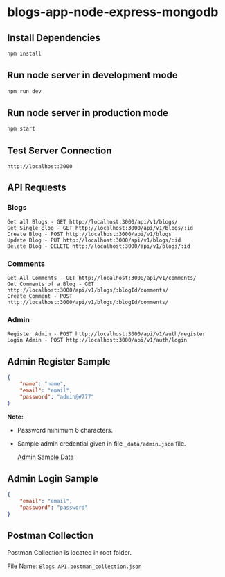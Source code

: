 # blogs-app-node-express-mongodb

## Install Dependencies

```sh
npm install
```

## Run node server in development mode

```sh
npm run dev
```

## Run node server in production mode

```sh
npm start
```

## Test Server Connection

```API
http://localhost:3000
```


## API Requests
### Blogs
```API
Get all Blogs - GET http://localhost:3000/api/v1/blogs/ 
Get Single Blog - GET http://localhost:3000/api/v1/blogs/:id
Create Blog - POST http://localhost:3000/api/v1/blogs
Update Blog - PUT http://localhost:3000/api/v1/blogs/:id
Delete Blog - DELETE http://localhost:3000/api/v1/blogs/:id
```
### Comments

```API
Get All Comments - GET http://localhost:3000/api/v1/comments/
Get Comments of a Blog - GET http://localhost:3000/api/v1/blogs/:blogId/comments/
Create Comment - POST http://localhost:3000/api/v1/blogs/:blogId/comments/
```

### Admin

```API
Register Admin - POST http://localhost:3000/api/v1/auth/register
Login Admin - POST http://localhost:3000/api/v1/auth/login
```

## Admin Register Sample

```json
{
    "name": "name",
    "email": "email",
    "password": "admin@#777"
}
```

**Note:**

- Password minimum 6 characters.
- Sample admin credential given in file `_data/admin.json` file.

    [Admin Sample Data](https://github.com/jisshub/blogs-app-node-express-mongodb/blob/main/_data/admin.json])


## Admin Login Sample

```json
{
    "email": "email",
    "password": "password"
}
```

## Postman Collection

Postman Collection is located in root folder.

File Name: `Blogs API.postman_collection.json`



